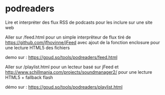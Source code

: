 # podreaders
Lire et interpréter des flux RSS de podcasts pour les inclure sur une site web

Aller sur /feed.html pour un simple interprêteur de flux tiré de https://github.com/jfhovinne/jFeed avec ajout de la fonction enclosure pour une lecture HTML5 des fichiers 

demo sur : https://goud.so/tools/podreaders/feed.html

Aller sur /playlist.html pour un lecteur basé sur jFeed et http://www.schillmania.com/projects/soundmanager2/ pour une lecture HTML5 + fallback flash

démo sur : https://goud.so/tools/podreaders/playlist.html


